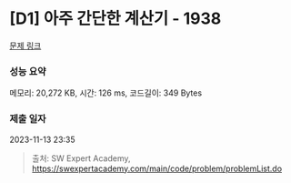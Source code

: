 # [D1] 아주 간단한 계산기 - 1938 

[문제 링크](https://swexpertacademy.com/main/code/problem/problemDetail.do?contestProbId=AV5PjsYKAMIDFAUq) 

### 성능 요약

메모리: 20,272 KB, 시간: 126 ms, 코드길이: 349 Bytes

### 제출 일자

2023-11-13 23:35



> 출처: SW Expert Academy, https://swexpertacademy.com/main/code/problem/problemList.do